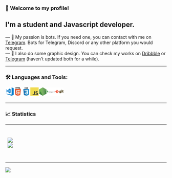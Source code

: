 ### 👋 Welcome to my profile!
## I'm a student and Javascript developer.

— 🤖 My passion is bots. If you need one, you can contact with me on [Telegram](https://t.me/vychs). Bots for Telegram, Discord or any other platform you would request.
<br />
— 🎨 I also do some graphic design. You can check my works on [Dribbble](https://dribbble.com/notverydesign) or [Telegram](https://t.me/notverydesign) (haven't updated both for a while).

---

### 🛠 Languages and Tools:

<img align="left" alt="Visual Studio Code" width="26px" src="https://raw.githubusercontent.com/github/explore/80688e429a7d4ef2fca1e82350fe8e3517d3494d/topics/visual-studio-code/visual-studio-code.png"/>

<img align="left" alt="HTML5" width="26px" src="https://raw.githubusercontent.com/github/explore/80688e429a7d4ef2fca1e82350fe8e3517d3494d/topics/html/html.png" />

<img align="left" alt="CSS3" width="26px" src="https://raw.githubusercontent.com/github/explore/80688e429a7d4ef2fca1e82350fe8e3517d3494d/topics/css/css.png" />

<img align="left" alt="JavaScript" width="26px" src="https://raw.githubusercontent.com/github/explore/80688e429a7d4ef2fca1e82350fe8e3517d3494d/topics/javascript/javascript.png" />

<img align="left" alt="Node.js" width="26px" src="https://raw.githubusercontent.com/github/explore/80688e429a7d4ef2fca1e82350fe8e3517d3494d/topics/nodejs/nodejs.png" />

<img align="left" alt="MongoDB" width="26px" src="https://raw.githubusercontent.com/github/explore/80688e429a7d4ef2fca1e82350fe8e3517d3494d/topics/mongodb/mongodb.png" />

<img align="left" alt="Git" width="26px" src="https://raw.githubusercontent.com/github/explore/80688e429a7d4ef2fca1e82350fe8e3517d3494d/topics/git/git.png" />

<br />
<br />

---

### 📈 Statistics

<link rel="stylesheet" href="./style.css" type="text/css">
<p align="center">
  <table>
  <tr>
      <td>
        <img width="550px" align="left" src="https://github-readme-stats.vercel.app/api?username=s0ftik3&show_icons=true&hide_border=true&theme=darcula&bg_color=0d1117" />
        <img width="550px" src="https://github-readme-stats.vercel.app/api/top-langs/?username=s0ftik3&layout=compact&hide_border=true&theme=darcula&bg_color=0d1117" />
      </td>
      <td>
        <img class="qr" src="https://i.ibb.co/7j6xkmn/me.png" alt="me" border="0" style="border-radius: 20px;" />
        <p align="center"><i>Text me on Telegram<i> 👋</p>
      </td>
  </tr> 
</table>
<td><img src="https://komarev.com/ghpvc/?username=s0ftik3&color=blue" /></td>
</p>